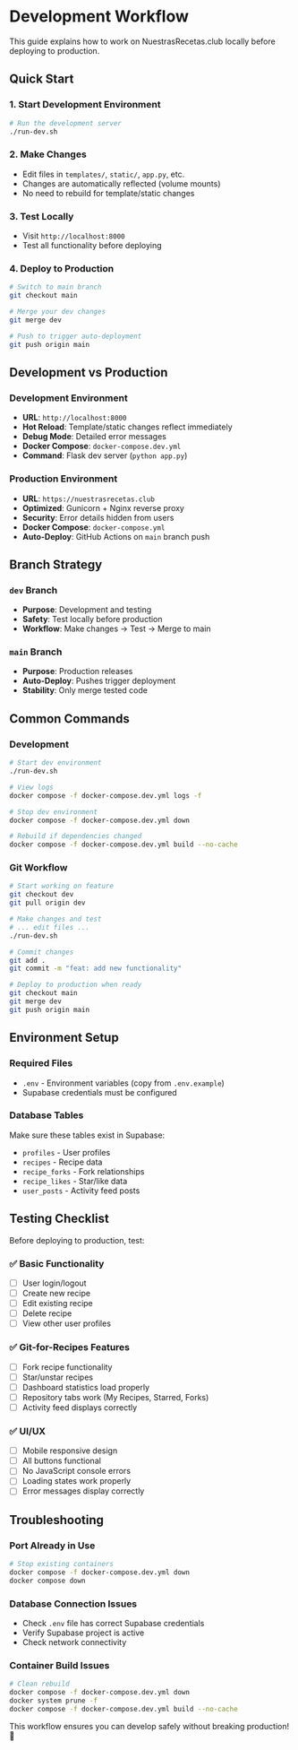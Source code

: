 # Development Workflow

This guide explains how to work on NuestrasRecetas.club locally before deploying to production.

## Quick Start

### 1. Start Development Environment
```bash
# Run the development server
./run-dev.sh
```

### 2. Make Changes
- Edit files in `templates/`, `static/`, `app.py`, etc.
- Changes are automatically reflected (volume mounts)
- No need to rebuild for template/static changes

### 3. Test Locally
- Visit `http://localhost:8000`
- Test all functionality before deploying

### 4. Deploy to Production
```bash
# Switch to main branch
git checkout main

# Merge your dev changes
git merge dev

# Push to trigger auto-deployment
git push origin main
```

## Development vs Production

### Development Environment
- **URL**: `http://localhost:8000` 
- **Hot Reload**: Template/static changes reflect immediately
- **Debug Mode**: Detailed error messages
- **Docker Compose**: `docker-compose.dev.yml`
- **Command**: Flask dev server (`python app.py`)

### Production Environment  
- **URL**: `https://nuestrasrecetas.club`
- **Optimized**: Gunicorn + Nginx reverse proxy
- **Security**: Error details hidden from users
- **Docker Compose**: `docker-compose.yml`
- **Auto-Deploy**: GitHub Actions on `main` branch push

## Branch Strategy

### `dev` Branch
- **Purpose**: Development and testing
- **Safety**: Test locally before production
- **Workflow**: Make changes → Test → Merge to main

### `main` Branch  
- **Purpose**: Production releases
- **Auto-Deploy**: Pushes trigger deployment
- **Stability**: Only merge tested code

## Common Commands

### Development
```bash
# Start dev environment
./run-dev.sh

# View logs
docker compose -f docker-compose.dev.yml logs -f

# Stop dev environment
docker compose -f docker-compose.dev.yml down

# Rebuild if dependencies changed
docker compose -f docker-compose.dev.yml build --no-cache
```

### Git Workflow
```bash
# Start working on feature
git checkout dev
git pull origin dev

# Make changes and test
# ... edit files ...
./run-dev.sh

# Commit changes
git add .
git commit -m "feat: add new functionality"

# Deploy to production when ready
git checkout main
git merge dev
git push origin main
```

## Environment Setup

### Required Files
- `.env` - Environment variables (copy from `.env.example`)
- Supabase credentials must be configured

### Database Tables
Make sure these tables exist in Supabase:
- `profiles` - User profiles
- `recipes` - Recipe data  
- `recipe_forks` - Fork relationships
- `recipe_likes` - Star/like data
- `user_posts` - Activity feed posts

## Testing Checklist

Before deploying to production, test:

### ✅ Basic Functionality
- [ ] User login/logout
- [ ] Create new recipe
- [ ] Edit existing recipe  
- [ ] Delete recipe
- [ ] View other user profiles

### ✅ Git-for-Recipes Features
- [ ] Fork recipe functionality
- [ ] Star/unstar recipes
- [ ] Dashboard statistics load properly
- [ ] Repository tabs work (My Recipes, Starred, Forks)
- [ ] Activity feed displays correctly

### ✅ UI/UX  
- [ ] Mobile responsive design
- [ ] All buttons functional
- [ ] No JavaScript console errors
- [ ] Loading states work properly
- [ ] Error messages display correctly

## Troubleshooting

### Port Already in Use
```bash
# Stop existing containers
docker compose -f docker-compose.dev.yml down
docker compose down
```

### Database Connection Issues
- Check `.env` file has correct Supabase credentials
- Verify Supabase project is active
- Check network connectivity

### Container Build Issues
```bash
# Clean rebuild
docker compose -f docker-compose.dev.yml down
docker system prune -f  
docker compose -f docker-compose.dev.yml build --no-cache
```

This workflow ensures you can develop safely without breaking production! 🚀